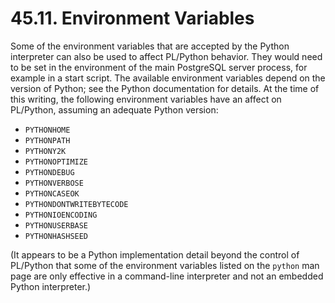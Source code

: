 # 45.11. Environment Variables

Some of the environment variables that are accepted by the Python interpreter can also be used to affect PL/Python behavior. They would need to be set in the environment of the main PostgreSQL server process, for example in a start script. The available environment variables depend on the version of Python; see the Python documentation for details. At the time of this writing, the following environment variables have an affect on PL/Python, assuming an adequate Python version:

* `PYTHONHOME`
* `PYTHONPATH`
* `PYTHONY2K`
* `PYTHONOPTIMIZE`
* `PYTHONDEBUG`
* `PYTHONVERBOSE`
* `PYTHONCASEOK`
* `PYTHONDONTWRITEBYTECODE`
* `PYTHONIOENCODING`
* `PYTHONUSERBASE`
* `PYTHONHASHSEED`

(It appears to be a Python implementation detail beyond the control of PL/Python that some of the environment variables listed on the `python` man page are only effective in a command-line interpreter and not an embedded Python interpreter.)
